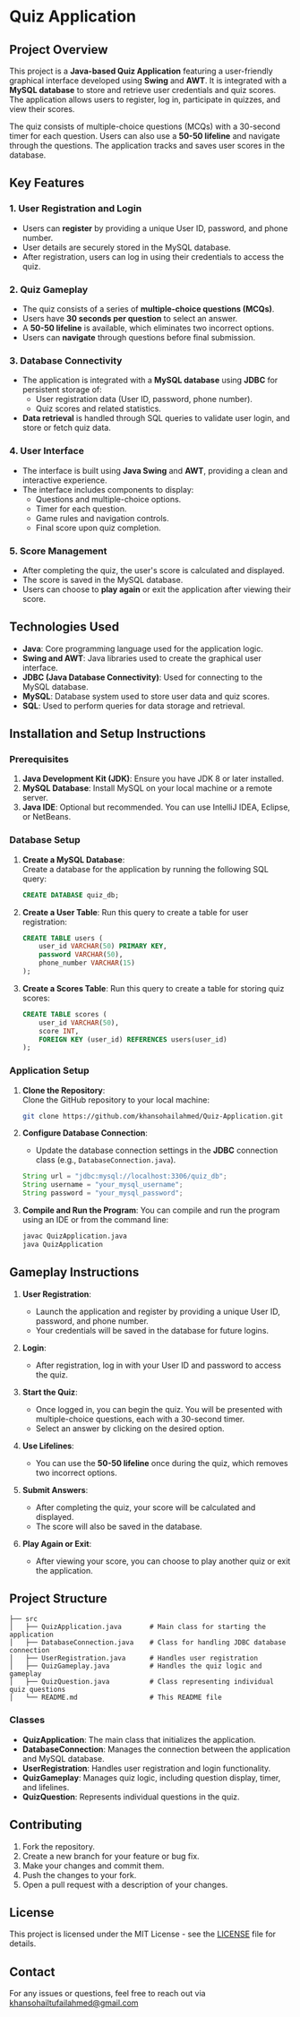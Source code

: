 # Quiz Application

## Project Overview

This project is a **Java-based Quiz Application** featuring a user-friendly graphical interface developed using **Swing** and **AWT**. It is integrated with a **MySQL database** to store and retrieve user credentials and quiz scores. The application allows users to register, log in, participate in quizzes, and view their scores.

The quiz consists of multiple-choice questions (MCQs) with a 30-second timer for each question. Users can also use a **50-50 lifeline** and navigate through the questions. The application tracks and saves user scores in the database.

## Key Features

### 1. **User Registration and Login**
   - Users can **register** by providing a unique User ID, password, and phone number.
   - User details are securely stored in the MySQL database.
   - After registration, users can log in using their credentials to access the quiz.

### 2. **Quiz Gameplay**
   - The quiz consists of a series of **multiple-choice questions (MCQs)**.
   - Users have **30 seconds per question** to select an answer.
   - A **50-50 lifeline** is available, which eliminates two incorrect options.
   - Users can **navigate** through questions before final submission.
   
### 3. **Database Connectivity**
   - The application is integrated with a **MySQL database** using **JDBC** for persistent storage of:
     - User registration data (User ID, password, phone number).
     - Quiz scores and related statistics.
   - **Data retrieval** is handled through SQL queries to validate user login, and store or fetch quiz data.

### 4. **User Interface**
   - The interface is built using **Java Swing** and **AWT**, providing a clean and interactive experience.
   - The interface includes components to display:
     - Questions and multiple-choice options.
     - Timer for each question.
     - Game rules and navigation controls.
     - Final score upon quiz completion.

### 5. **Score Management**
   - After completing the quiz, the user's score is calculated and displayed.
   - The score is saved in the MySQL database.
   - Users can choose to **play again** or exit the application after viewing their score.

## Technologies Used

- **Java**: Core programming language used for the application logic.
- **Swing and AWT**: Java libraries used to create the graphical user interface.
- **JDBC (Java Database Connectivity)**: Used for connecting to the MySQL database.
- **MySQL**: Database system used to store user data and quiz scores.
- **SQL**: Used to perform queries for data storage and retrieval.

## Installation and Setup Instructions

### Prerequisites

1. **Java Development Kit (JDK)**: Ensure you have JDK 8 or later installed.
2. **MySQL Database**: Install MySQL on your local machine or a remote server.
3. **Java IDE**: Optional but recommended. You can use IntelliJ IDEA, Eclipse, or NetBeans.

### Database Setup

1. **Create a MySQL Database**:  
   Create a database for the application by running the following SQL query:
   ```sql
   CREATE DATABASE quiz_db;
   ```

2. **Create a User Table**:
   Run this query to create a table for user registration:
   ```sql
   CREATE TABLE users (
       user_id VARCHAR(50) PRIMARY KEY,
       password VARCHAR(50),
       phone_number VARCHAR(15)
   );
   ```

3. **Create a Scores Table**:
   Run this query to create a table for storing quiz scores:
   ```sql
   CREATE TABLE scores (
       user_id VARCHAR(50),
       score INT,
       FOREIGN KEY (user_id) REFERENCES users(user_id)
   );
   ```

### Application Setup

1. **Clone the Repository**:  
   Clone the GitHub repository to your local machine:
   ```bash
   git clone https://github.com/khansohailahmed/Quiz-Application.git
   ```

2. **Configure Database Connection**:
   - Update the database connection settings in the **JDBC** connection class (e.g., `DatabaseConnection.java`).
   ```java
   String url = "jdbc:mysql://localhost:3306/quiz_db";
   String username = "your_mysql_username";
   String password = "your_mysql_password";
   ```

3. **Compile and Run the Program**:
   You can compile and run the program using an IDE or from the command line:
   ```bash
   javac QuizApplication.java
   java QuizApplication
   ```

## Gameplay Instructions

1. **User Registration**:
   - Launch the application and register by providing a unique User ID, password, and phone number.
   - Your credentials will be saved in the database for future logins.

2. **Login**:
   - After registration, log in with your User ID and password to access the quiz.

3. **Start the Quiz**:
   - Once logged in, you can begin the quiz. You will be presented with multiple-choice questions, each with a 30-second timer.
   - Select an answer by clicking on the desired option.

4. **Use Lifelines**:
   - You can use the **50-50 lifeline** once during the quiz, which removes two incorrect options.

5. **Submit Answers**:
   - After completing the quiz, your score will be calculated and displayed.
   - The score will also be saved in the database.

6. **Play Again or Exit**:
   - After viewing your score, you can choose to play another quiz or exit the application.

## Project Structure

```
├── src
│   ├── QuizApplication.java       # Main class for starting the application
│   ├── DatabaseConnection.java    # Class for handling JDBC database connection
│   ├── UserRegistration.java      # Handles user registration
│   ├── QuizGameplay.java          # Handles the quiz logic and gameplay
│   ├── QuizQuestion.java          # Class representing individual quiz questions
│   └── README.md                  # This README file
```

### Classes

- **QuizApplication**: The main class that initializes the application.
- **DatabaseConnection**: Manages the connection between the application and MySQL database.
- **UserRegistration**: Handles user registration and login functionality.
- **QuizGameplay**: Manages quiz logic, including question display, timer, and lifelines.
- **QuizQuestion**: Represents individual questions in the quiz.

## Contributing

1. Fork the repository.
2. Create a new branch for your feature or bug fix.
3. Make your changes and commit them.
4. Push the changes to your fork.
5. Open a pull request with a description of your changes.

## License   

This project is licensed under the MIT License - see the [LICENSE](LICENSE) file for details.

## Contact

For any issues or questions, feel free to reach out via khansohailtufailahmed@gmail.com
